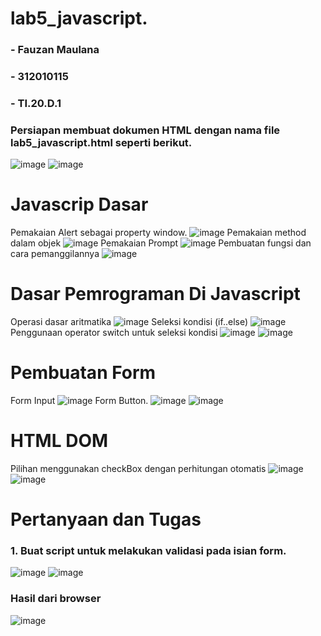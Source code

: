 # lab5_javascript.

<ing scr="fuzan - Copy.JPG" title="FAUZAN MAULANA" alt="FAUZAN MAULANA" class="120px" width="130px">
  
### - Fauzan Maulana
### - 312010115
### - TI.20.D.1

### Persiapan membuat dokumen HTML dengan nama file lab5_javascript.html seperti berikut.
![image](https://user-images.githubusercontent.com/101807419/163172891-d4ca96d2-7d50-496c-a73d-08d863ab7f18.png)
![image](https://user-images.githubusercontent.com/101807419/163172962-999b0380-89f1-412c-bdfb-0a3f69c723e3.png)

# Javascrip Dasar
Pemakaian Alert sebagai property window.
![image](https://user-images.githubusercontent.com/101807419/163173647-5158bd30-7a7a-49d2-96b9-ee141d68aa3b.png)
Pemakaian method dalam objek
![image](https://user-images.githubusercontent.com/101807419/163173876-ed09423e-955d-411c-83ce-eebffee9dc66.png)
Pemakaian Prompt
![image](https://user-images.githubusercontent.com/101807419/163174120-7cca6087-4cfe-4394-80f5-6c87ddf1deac.png)
Pembuatan fungsi dan cara pemanggilannya
![image](https://user-images.githubusercontent.com/101807419/163175109-40cbbbcd-3552-45e3-9948-dd076b40004b.png)

# Dasar Pemrograman Di Javascript
Operasi dasar aritmatika
![image](https://user-images.githubusercontent.com/101807419/163175537-62b865a7-d148-46e4-8402-600b224643cd.png)
Seleksi kondisi (if..else)
![image](https://user-images.githubusercontent.com/101807419/163175871-8d96defc-3cc2-43ac-9bed-1324636dcaee.png)
Penggunaan operator switch untuk seleksi kondisi
![image](https://user-images.githubusercontent.com/101807419/163176299-b6d7166c-a1be-4dbb-a451-d00c83fee8fc.png)
![image](https://user-images.githubusercontent.com/101807419/163176379-84a9d341-d230-4da2-ab7e-2a7a98688f99.png)
# Pembuatan Form
Form Input
![image](https://user-images.githubusercontent.com/101807419/163177219-67673c67-6387-441c-8607-418d3b6cadc3.png)
Form Button.
![image](https://user-images.githubusercontent.com/101807419/163177915-c2258ca1-7fd5-4229-964a-245f62c3adeb.png)
![image](https://user-images.githubusercontent.com/101807419/163178319-411da7a4-5cab-4e2d-8f79-0d8e63db03e8.png)

# HTML DOM
Pilihan menggunakan checkBox dengan perhitungan otomatis
![image](https://user-images.githubusercontent.com/101807419/163179288-780bb44b-2132-4f2b-bc6e-d2594b5224ea.png)
![image](https://user-images.githubusercontent.com/101807419/163179336-9a050f5c-4289-41ec-bcb3-01e82e7945c8.png)

# Pertanyaan dan Tugas
### 1. Buat script untuk melakukan validasi pada isian form.
![image](https://user-images.githubusercontent.com/101807419/163180917-a6501bc4-4ce6-4215-9771-0975b7816ef1.png)
![image](https://user-images.githubusercontent.com/101807419/163181005-6bef1184-a70b-4432-9e01-b950bfcd92ff.png)
### Hasil dari browser
![image](https://user-images.githubusercontent.com/101807419/163181284-a3bd12f5-6e62-48eb-b24f-f4b82dca0876.png)





